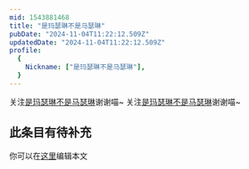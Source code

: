 ```yaml
---
mid: 1543881468
title: "是玛瑟琳不是马瑟琳"
pubDate: "2024-11-04T11:22:12.509Z"
updatedDate: "2024-11-04T11:22:12.509Z"
profile:
  {
    Nickname: ["是玛瑟琳不是马瑟琳"],
  }
---
```


关注[是玛瑟琳不是马瑟琳](https://space.bilibili.com/1543881468)谢谢喵~ 关注[是玛瑟琳不是马瑟琳](https://space.bilibili.com/1543881468)谢谢喵~

## 此条目有待补充
你可以在[这里](https://github.com/Yuhanawa/VTuber.ICU-Content/edit/master/v/是玛瑟琳不是马瑟琳/index.md)编辑本文
